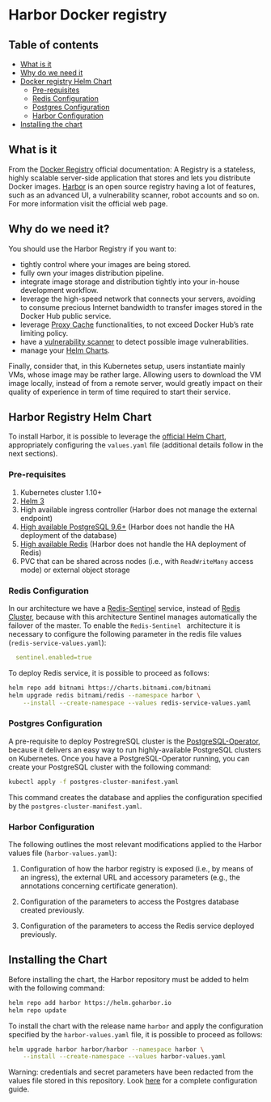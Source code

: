 # Harbor Docker registry

## Table of contents
- [What is it](#what-is-it)
- [Why do we need it](#why-do-we-need-it)
- [Docker registry Helm Chart](#harbor-registry-helm-chart)
  - [Pre-requisites](#pre-requisites)
  - [Redis Configuration](#redis-configuration)
  - [Postgres Configuration](#postgres-configuration)
  - [Harbor Configuration](#harbor-configuration)
- [Installing the chart](#installing-the-chart)


## What is it
From the [Docker Registry](https://docs.docker.com/registry/) official documentation: A Registry is a stateless, highly scalable server-side application that stores and lets you distribute Docker images.
[Harbor](https://goharbor.io/) is an open source registry having a lot of features, such as an advanced UI, a vulnerability scanner, robot accounts and so on. For more information visit the official web page.

## Why do we need it?
You should use the Harbor Registry if you want to:
- tightly control where your images are being stored.
- fully own your images distribution pipeline.
- integrate image storage and distribution tightly into your in-house development workflow.
- leverage the high-speed network that connects your servers, avoiding to consume precious Internet bandwidth to transfer images stored in the Docker Hub public service.
- leverage [Proxy Cache](https://goharbor.io/docs/2.7.0/administration/configure-proxy-cache/) functionalities, to not exceed Docker Hub’s rate limiting policy.
- have a [vulnerability scanner](https://goharbor.io/docs/2.7.0/administration/vulnerability-scanning/) to detect possible image vulnerabilities.
- manage your [Helm Charts](https://goharbor.io/docs/2.7.0/working-with-projects/working-with-images/managing-helm-charts/).

Finally, consider that, in this Kubernetes setup, users instantiate mainly VMs, whose image may be rather large. Allowing users to download the VM image locally, instead of from a remote server, would greatly impact on their quality of experience in term of time required to start their service.

## Harbor Registry Helm Chart
To install Harbor, it is possible to leverage the [official Helm Chart](https://github.com/helm/charts/tree/master/stable/docker-registry), appropriately configuring the `values.yaml` file (additional details follow in the next sections).

### Pre-requisites

  1. Kubernetes cluster 1.10+
  2. [Helm 3](https://helm.sh/docs/intro/install/)
  3. High available ingress controller (Harbor does not manage the external endpoint)
  4. [High available PostgreSQL 9.6+](#postgres-configuration) (Harbor does not handle the HA deployment of the database)
  5. [High available Redis](#redis-configuration) (Harbor does not handle the HA deployment of Redis)
  6. PVC that can be shared across nodes (i.e., with `ReadWriteMany` access mode) or external object storage

### Redis Configuration
In our architecture we have a [Redis-Sentinel](https://redis.io/docs/latest/operate/oss_and_stack/management/sentinel/) service, instead of [Redis Cluster](https://redis.io/docs/latest/operate/oss_and_stack/management/scaling/), because with this architecture Sentinel manages automatically the failover of the master.
To enable the `Redis-Sentinel ` architecture it is necessary to configure the following parameter in the redis file values (`redis-service-values.yaml`):
```yaml
  sentinel.enabled=true
```

To deploy Redis service, it is possible to proceed as follows:
```bash
helm repo add bitnami https://charts.bitnami.com/bitnami
helm upgrade redis bitnami/redis --namespace harbor \
    --install --create-namespace --values redis-service-values.yaml
```

### Postgres Configuration
A pre-requisite to deploy PostregreSQL cluster is the [PostgreSQL-Operator](https://github.com/netgroup-polito/CrownLabs/tree/master/infrastructure/identity-provider#postgresql-operator), because it delivers an easy way to run highly-available PostgreSQL clusters on Kubernetes.
Once you have a PostgreSQL-Operator running, you can create your PostgreSQL cluster with the following command:
```bash
kubectl apply -f postgres-cluster-manifest.yaml
```
This command creates the database and applies the configuration specified by the `postgres-cluster-manifest.yaml`.

### Harbor Configuration
The following outlines the most relevant modifications applied to the Harbor values file (`harbor-values.yaml`):

  1. Configuration of how the harbor registry is exposed (i.e., by means of an ingress), the external URL and accessory parameters (e.g., the annotations concerning certificate generation).

  2. Configuration of the parameters to access the Postgres database created previously.

  3. Configuration of the parameters to access the Redis service deployed previously.

## Installing the Chart
Before installing the chart, the Harbor repository must be added to helm with the following command:
```bash
helm repo add harbor https://helm.goharbor.io
helm repo update
```
To install the chart with the release name `harbor` and apply the configuration specified by the `harbor-values.yaml` file, it is possible to proceed as follows:
```bash
helm upgrade harbor harbor/harbor --namespace harbor \
    --install --create-namespace --values harbor-values.yaml
```
Warning: credentials and secret parameters have been redacted from the values file stored in this repository.
Look [here](https://github.com/goharbor/harbor-helm) for a complete configuration guide.
